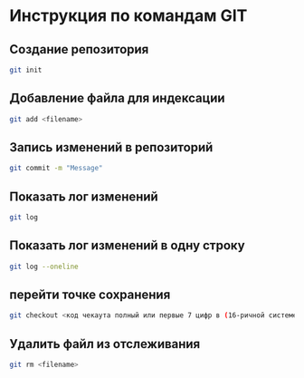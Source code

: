 # Инструкция по командам GIT

## Создание репозитория  
```sh
git init
```
## Добавление файла для индексации 
```sh
git add <filename>
```
## Запись изменений в репозиторий 
```sh
git commit -m "Message"
```
## Показать лог изменений 
```sh
git log
```
## Показать лог изменений в одну строку
```sh
git log --oneline
```
## перейти точке сохранения
```sh
git checkout <код чекаута полный или первые 7 цифр в (16-ричной системе)>
```
## Удалить файл из отслеживания 
```sh
git rm <filename>
```
